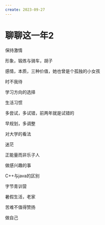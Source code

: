 ```yaml
---
create: 2023-09-27
---
```

# 聊聊这一年2

保持激情

形象，锻炼与骑车，胡子

感情，本质，三种价值，她也曾是个孤独的小女孩

时不我待

学习方向的选择

生活习惯

多尝试，多试错，前两年就是试错的

早规划，多调整

对大学的看法

迷茫

正能量而非乐子人

做感兴趣的事

C++与java的区别

字节青训营

暑假生活，老家

苦难不值得赞扬

做自己


